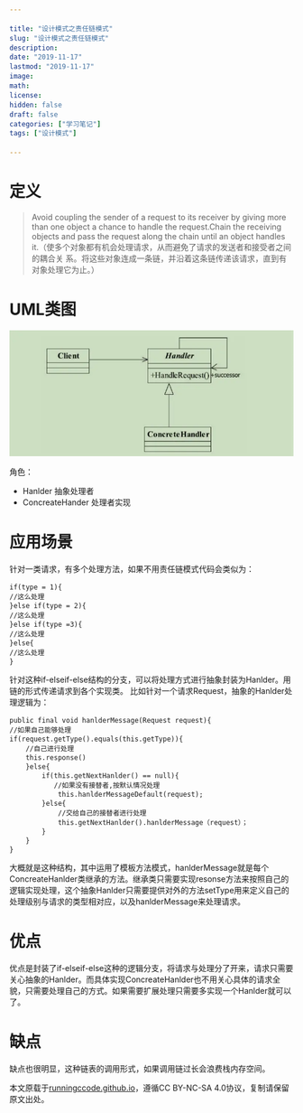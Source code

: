 ```yaml
---

title: "设计模式之责任链模式"
slug: "设计模式之责任链模式"
description:
date: "2019-11-17"
lastmod: "2019-11-17"
image:
math:
license:
hidden: false
draft: false
categories: ["学习笔记"]
tags: ["设计模式"]

---
```

# 定义

> Avoid coupling the sender of a request to its receiver by giving more than one object a chance to handle the request.Chain the receiving objects and pass the request along the chain until an object handles it.（使多个对象都有机会处理请求，从而避免了请求的发送者和接受者之间的耦合关 系。将这些对象连成一条链，并沿着这条链传递该请求，直到有对象处理它为止。）

# UML类图
![img.png](img.png)

角色：

- Hanlder 抽象处理者
- ConcreateHander 处理者实现

# 应用场景
针对一类请求，有多个处理方法，如果不用责任链模式代码会类似为：

```
if(type = 1){
//这么处理
}else if(type = 2){
//这么处理
}else if(type =3){
//这么处理
}else{
//这么处理
}
```

针对这种if-elseif-else结构的分支，可以将处理方式进行抽象封装为Hanlder。用链的形式传递请求到各个实现类。
比如针对一个请求Request，抽象的Hanlder处理逻辑为：
```
public final void hanlderMessage(Request request){
//如果自己能够处理
if(request.getType().equals(this.getType)){
	//自己进行处理
	this.response()
	}else{
		if(this.getNextHanlder() == null){
		   //如果没有接替者,按默认情况处理
			this.hanlderMessageDefault(request);
		}else{
			//交给自己的接替者进行处理
			this.getNextHanlder().hanlderMessage（request）；
		}
	}
}

```

大概就是这种结构，其中运用了模板方法模式，hanlderMessage就是每个ConcreateHanlder类继承的方法。继承类只需要实现resonse方法来按照自己的逻辑实现处理，这个抽象Hanlder只需要提供对外的方法setType用来定义自己的处理级别与请求的类型相对应，以及hanlderMessage来处理请求。

# 优点
优点是封装了if-elseif-else这种的逻辑分支，将请求与处理分了开来，请求只需要关心抽象的Hanlder。而具体实现ConcreateHanlder也不用关心具体的请求全貌，只需要处理自己的方式。如果需要扩展处理只需要多实现一个Hanlder就可以了。

# 缺点
缺点也很明显，这种链表的调用形式，如果调用链过长会浪费栈内存空间。























本文原载于[runningccode.github.io](https://runningccode.github.io)，遵循CC BY-NC-SA 4.0协议，复制请保留原文出处。